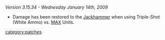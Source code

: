 _Version 3.15.34 - Wednesday January 14th, 2009_

- Damage has been restored to the [Jackhammer](/Jackhammer "wikilink")
  when using Triple-Shot (White Ammo) vs. [MAX](/MAX "wikilink") Units.

[category:patches](/category:patches "wikilink")

